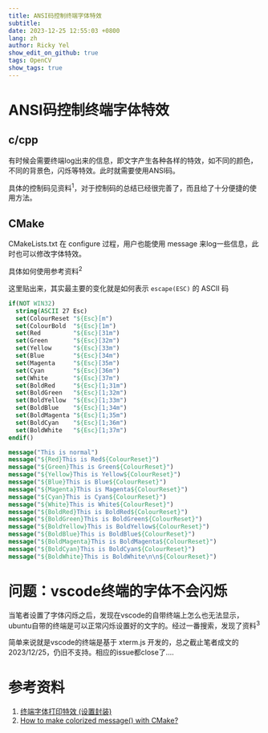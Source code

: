 ```yaml
---
title: ANSI码控制终端字体特效
subtitle:
date: 2023-12-25 12:55:03 +0800
lang: zh
author: Ricky Yel
show_edit_on_github: true
tags: OpenCV
show_tags: true
---
```


<!--more-->

# ANSI码控制终端字体特效

## c/cpp

有时候会需要终端log出来的信息，即文字产生各种各样的特效，如不同的颜色，不同的背景色，闪烁等特效。此时就需要使用ANSI码。

具体的控制码见资料<sup>1</sup>，对于控制码的总结已经很完善了，而且给了十分便捷的使用方法。

## CMake

CMakeLists.txt 在 configure 过程，用户也能使用 message 来log一些信息，此时也可以修改字体特效。

具体如何使用参考资料<sup>2</sup>

这里贴出来，其实最主要的变化就是如何表示 `escape(ESC)` 的 ASCII 码

```cmake
if(NOT WIN32)
  string(ASCII 27 Esc)
  set(ColourReset "${Esc}[m")
  set(ColourBold  "${Esc}[1m")
  set(Red         "${Esc}[31m")
  set(Green       "${Esc}[32m")
  set(Yellow      "${Esc}[33m")
  set(Blue        "${Esc}[34m")
  set(Magenta     "${Esc}[35m")
  set(Cyan        "${Esc}[36m")
  set(White       "${Esc}[37m")
  set(BoldRed     "${Esc}[1;31m")
  set(BoldGreen   "${Esc}[1;32m")
  set(BoldYellow  "${Esc}[1;33m")
  set(BoldBlue    "${Esc}[1;34m")
  set(BoldMagenta "${Esc}[1;35m")
  set(BoldCyan    "${Esc}[1;36m")
  set(BoldWhite   "${Esc}[1;37m")
endif()

message("This is normal")
message("${Red}This is Red${ColourReset}")
message("${Green}This is Green${ColourReset}")
message("${Yellow}This is Yellow${ColourReset}")
message("${Blue}This is Blue${ColourReset}")
message("${Magenta}This is Magenta${ColourReset}")
message("${Cyan}This is Cyan${ColourReset}")
message("${White}This is White${ColourReset}")
message("${BoldRed}This is BoldRed${ColourReset}")
message("${BoldGreen}This is BoldGreen${ColourReset}")
message("${BoldYellow}This is BoldYellow${ColourReset}")
message("${BoldBlue}This is BoldBlue${ColourReset}")
message("${BoldMagenta}This is BoldMagenta${ColourReset}")
message("${BoldCyan}This is BoldCyan${ColourReset}")
message("${BoldWhite}This is BoldWhite\n\n${ColourReset}")
```

# 问题：vscode终端的字体不会闪烁

当笔者设置了字体闪烁之后，发现在vscode的自带终端上怎么也无法显示，ubuntu自带的终端是可以正常闪烁设置好的文字的。经过一番搜索，发现了资料<sup>3</sup>

简单来说就是vscode的终端是基于 xterm.js 开发的，总之截止笔者成文的2023/12/25，仍旧不支持。相应的issue都close了....

# 

# 参考资料

1. [终端字体打印特效 (设置封装)](https://blog.csdn.net/qq_38813056/article/details/86094377)
2. [How to make colorized message() with CMake?](https://stackoverflow.com/questions/18968979/how-to-make-colorized-message-with-cmake)